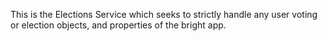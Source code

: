 This is the Elections Service which seeks to strictly handle any user voting or election objects, and properties of the bright app.
